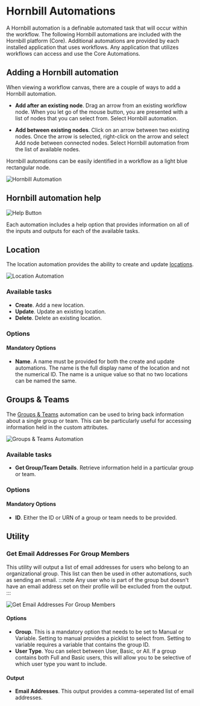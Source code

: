 # Hornbill Automations
A Hornbill automation is a definable automated task that will occur within the workflow. The following Hornbill automations are included with the Hornbill platform (Core).  Additional automations are provided by each installed application that uses workflows. Any application that utilizes workflows can access and use the Core Automations. 

## Adding a Hornbill automation
When viewing a workflow canvas, there are a couple of ways to add a Hornbill automation.

* **Add after an existing node**. Drag an arrow from an existing workflow node. When you let go of the mouse button, you are presented with a list of nodes that you can select from. Select Hornbill automation.

* **Add between existing nodes**. Click on an arrow between two existing nodes. Once the arrow is selected, right-click on the arrow and select Add node between connected nodes. Select Hornbill automation from the list of available nodes.

Hornbill automations can be easily identified in a workflow as a light blue rectangular node.

![Hornbill Automation](/_books/esp-config/images/workflow-hornbill-automation.png)

## Hornbill automation help
![Help Button](/_books/esp-config/images/workflow-help-button.png)

Each automation includes a help option  that provides information on all of the inputs and outputs for each of the available tasks. 
 
## Location
The location automation provides the ability to create and update [locations](/esp-config/organizational-data/locations).

![Location Automation](/_books/esp-config/images/workflow-location.png)

### Available tasks
* **Create**. Add a new location.  
* **Update**. Update an existing location.
* **Delete**. Delete an existing location.

### Options
#### Mandatory Options
* **Name**. A name must be provided for both the create and update automations. The name is the full display name of the location and not the numerical ID.  The name is a unique value so that no two locations can be named the same.  

## Groups & Teams
The [Groups & Teams](/esp-config/organizational-data/organization#how-groups-are-used) automation can be used to bring back information about a single group or team.  This can be particularly useful for accessing information held in the custom attributes. 

![Groups & Teams Automation](/_books/esp-config/images/workflow-groups-and-teams.png)

### Available tasks
* **Get Group/Team Details**. Retrieve information held in a particular group or team.

### Options
#### Mandatory Options
* **ID**. Either the ID or URN of a group or team needs to be provided.


## Utility
### Get Email Addresses For Group Members
This utility will output a list of email addresses for users who belong to an organizational group. This list can then be used in other automations, such as sending an email.
:::note
Any user who is part of the group but doesn't have an email address set on their profile will be excluded from the output.
:::

![Get Email Addresses For Group Members](/_books/esp-config/images/workflow-utility-get-group-email-addresses.png)

#### Options
* **Group**. This is a mandatory option that needs to be set to Manual or Variable.  Setting to manual provides a picklist to select from.  Setting to variable requires a variable that contains the group ID.
* **User Type**.  You can select between User, Basic, or All.  If a group contains both Full and Basic users, this will allow you to be selective of which user type you want to include.

#### Output
* **Email Addresses**. This output provides a comma-seperated list of email addresses.
